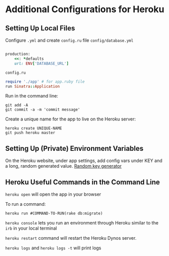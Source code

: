 # Additional Configurations for Heroku

## Setting Up Local Files

Configure `.yml` and create `config.ru` file
`config/database.yml`
```ruby

production:
    <<: *defaults
    url: ENV['DATABASE_URL']
```
`config.ru`
```ruby
require './app' # for app.ruby file
run Sinatra::Application
```
Run in the command line:
```
git add -A
git commit -a -m 'commit message'
```
Create a unique name for the app to live on the Heroku server:
```
heroku create UNIQUE-NAME
git push heroku master

```


## Setting Up (Private) Environment Variables
On the Heroku website, under app settings, add config vars under KEY and a long, random generated value. [Random key generator](https://randomkeygen.com/)


## Heroku Useful Commands in the Command Line

`heroku open` will open the app in your browser


To run a command:
```
heroku run #COMMAND-TO-RUN(rake db:migrate)
```

`heroku console` lets you run an environment through Heroku similar to the `irb` in your local terminal

`heroku restart` command will restart the Heroku Dynos server.

`heroku logs` and `heroku logs -t` will print logs 
